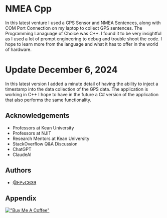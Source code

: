 
# NMEA Cpp

In this latest venture I used a GPS Sensor and NMEA Sentences, along with COM Port Connection on my laptop to collect GPS sentences. The Programming Lanaguage of Choice was C++. I found it to be very insightful as I used a lot of prompt engineering to debug and trouble shoot the code. I hope to learn more from the language and what it has to offer in the world of hardware.

# Update December 6, 2024
In this latest version I added a minute detail of having the ability to inject a timestamp into the data collection of the GPS data. The application is working in C++
I hope to have in the future a C# version of the application that also performs the same functionality.





## Acknowledgements

 - Professors at Kean University
 - Professors at NJIT
 - Research Mentors at Kean University
 - StackOverflow Q&A Discussion
 - ChatGPT
 - ClaudeAI


## Authors

- [@FPyC639](https://github.com/FPyC639)


## Appendix

[!["Buy Me A Coffee"](https://www.buymeacoffee.com/assets/img/custom_images/orange_img.png)](https://www.buymeacoffee.com/joseserra8x)
